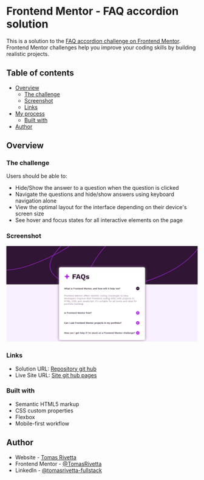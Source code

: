 # Frontend Mentor - FAQ accordion solution

This is a solution to the [FAQ accordion challenge on Frontend Mentor](https://www.frontendmentor.io/challenges/faq-accordion-wyfFdeBwBz). Frontend Mentor challenges help you improve your coding skills by building realistic projects. 

## Table of contents

- [Overview](#overview)
  - [The challenge](#the-challenge)
  - [Screenshot](#screenshot)
  - [Links](#links)
- [My process](#my-process)
  - [Built with](#built-with)
- [Author](#author)

## Overview

### The challenge

Users should be able to:

- Hide/Show the answer to a question when the question is clicked
- Navigate the questions and hide/show answers using keyboard navigation alone
- View the optimal layout for the interface depending on their device's screen size
- See hover and focus states for all interactive elements on the page

### Screenshot

![](./screenshot.jpg)

### Links

- Solution URL: [Repository git hub](https://github.com/TomasRivetta/FAQ-accordion)
- Live Site URL: [Site git hub pages](https://tomasrivetta.github.io/FAQ-accordion/)

### Built with

- Semantic HTML5 markup
- CSS custom properties
- Flexbox
- Mobile-first workflow

## Author

- Website - [Tomas Rivetta](https://tomasrivetta.github.io/Portafolio/)
- Frontend Mentor - [@TomasRivetta](https://www.frontendmentor.io/profile/TomasRivetta)
- LinkedIn - [@tomasrivetta-fullstack](https://www.linkedin.com/in/tomasrivetta-fullstack/)
